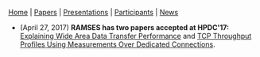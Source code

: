 [Home](README.md) | [Papers](papers.md) | [Presentations](presentations.md) | [Participants](participants.md) | [News](news.md)

* (April 27, 2017) **RAMSES has two papers accepted at HPDC'17:** [Explaining Wide Area Data Transfer Performance](http://dx.doi.org/10.1145/3078597.3078605) and [TCP Throughput Profiles Using Measurements Over Dedicated Connections](http://dx.doi.org/10.1145/3078597.3078615).


